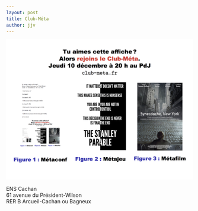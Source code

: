 ```yaml
---
layout: post
title: Club-Méta
author: jjv
---
```


![Affiche](/public/img/meta10122015.jpg)

ENS Cachan  
61 avenue du Président-Wilson  
RER B Arcueil-Cachan ou Bagneux
